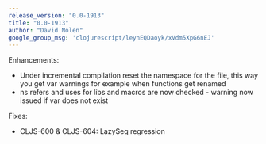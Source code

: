 ```yaml
---
release_version: "0.0-1913"
title: "0.0-1913"
author: "David Nolen"
google_group_msg: 'clojurescript/leynEQDaoyk/xVdm5XpG6nEJ'
---
```


Enhancements: 

* Under incremental compilation reset the namespace for the file, this way you get var warnings for example when functions get renamed
* ns refers and uses for libs and macros are now checked - warning now issued if var does not exist

Fixes:

* CLJS-600 & CLJS-604: LazySeq regression
